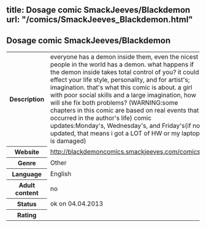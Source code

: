 title: Dosage comic SmackJeeves/Blackdemon
url: "/comics/SmackJeeves_Blackdemon.html"
---
Dosage comic SmackJeeves/Blackdemon
-----------------------------------------

<table class="comicinfo">
<tr>
<th>Description</th><td>everyone has a demon inside them, even the nicest people in the world has a demon. what happens if the demon inside takes total control of you? it could effect your life style, personality, and for artist's; imagination. that's what this comic is about. a girl with poor social skills and a large imagination, how will she fix both problems? (WARNING:some chapters in this comic are based on real events that occurred in the author's life) comic updates:Monday's, Wednesday's, and Friday's(if not updated, that means i got a LOT of HW or my laptop is damaged)</td>
</tr>
<tr>
<th>Website</th><td><a href="http://blackdemoncomics.smackjeeves.com/comics/">http://blackdemoncomics.smackjeeves.com/comics/</a></td>
</tr>
<tr>
<th>Genre</th><td>Other</td>
</tr>
<tr>
<th>Language</th><td>English</td>
</tr>
<tr>
<th>Adult content</th><td>no</td>
</tr>
<tr>
<th>Status</th><td>ok on 04.04.2013</td>
</tr>
<tr>
<th>Rating</th><td><div class="g-plusone" data-size="standard" data-annotation="bubble"
 data-href="http://blackdemoncomics.smackjeeves.com/comics/"></div></td>
</tr>
</table>
<script type="text/javascript">
  (function() {
    var po = document.createElement('script'); po.type = 'text/javascript'; po.async = true;
    po.src = 'https://apis.google.com/js/plusone.js';
    var s = document.getElementsByTagName('script')[0]; s.parentNode.insertBefore(po, s);
  })();
</script>
